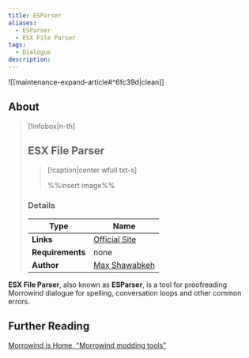 ```yaml
---
title: ESParser
aliases:
  - ESParser
  - ESX File Parser
tags:
  - Dialogue
description:
---
```


![[maintenance-expand-article#^6fc39d|clean]]

## About

> [!infobox|n-th]
> 
> ## ESX File Parser
> 
> > [!caption|center wfull txt-s]
> > 
> > %%insert image%%
> > 
> 
> ### Details
> 
> | Type | Name |
> | --- | --- |
> | **Links** | [Official Site](https://max99x.com/morrowind/tools) |
> | **Requirements** | none |
> | **Author** | [Max Shawabkeh](https://max99x.com/home) |

**ESX File Parser**, also known as **ESParser**, is a tool for proofreading Morrowind dialogue for spelling, conversation loops and other common errors. 

## Further Reading

[Morrowind is Home, "Morrowind modding tools"](https://abitoftaste.altervista.org/morrowind/index.php?option=weblinks&catid=53&Itemid=2&-Morrowind-modding-tools)